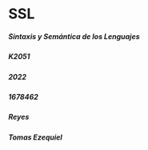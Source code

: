 # SSL
##### Sintaxis y Semántica de los Lenguajes
##### K2051
##### 2022
##### 1678462
##### Reyes
##### Tomas Ezequiel
